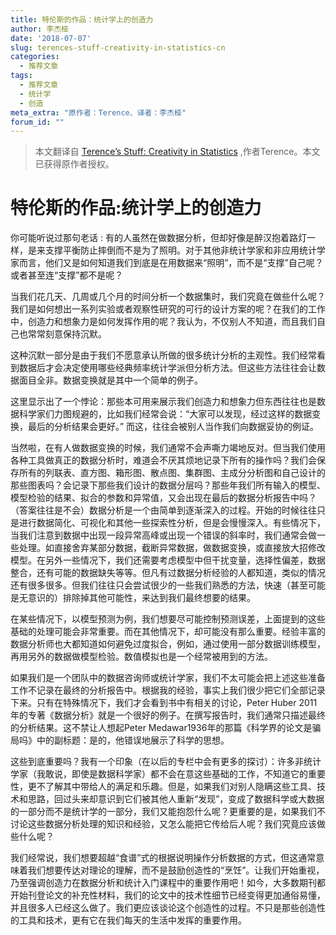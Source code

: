 ```yaml
---
title: 特伦斯的作品：统计学上的创造力
author: 李杰桠
date: '2018-07-07'
slug: terences-stuff-creativity-in-statistics-cn
categories:
  - 推荐文章
tags:
  - 推荐文章
  - 统计学
  - 创造
meta_extra: "原作者：Terence、译者：李杰桠"
forum_id: ""
---
```


> 本文翻译自 [Terence’s Stuff: Creativity in Statistics](http://bulletin.imstat.org/2014/05/terence’s-stuff-creativity-in-statistics/) ,作者Terence。本文已获得原作者授权。


# 特伦斯的作品:统计学上的创造力
你可能听说过那句老话 : 有的人虽然在做数据分析，但却好像是醉汉抱着路灯一样，是来支撑平衡防止摔倒而不是为了照明。对于其他非统计学家和非应用统计学家而言，他们又是如何知道我们到底是在用数据来“照明”，而不是“支撑”自己呢？或者甚至连“支撑”都不是呢？

当我们花几天、几周或几个月的时间分析一个数据集时，我们究竟在做些什么呢？我们是如何想出一系列实验或者观察性研究的可行的设计方案的呢？在我们的工作中，创造力和想象力是如何发挥作用的呢？我认为，不仅别人不知道，而且我们自己也常常刻意保持沉默。

这种沉默一部分是由于我们不愿意承认所做的很多统计分析的主观性。我们经常看到数据后才会决定使用哪些经典频率统计学派但分析方法。但这些方法往往会让数据面目全非。数据变换就是其中一个简单的例子。

这里显示出了一个悖论：那些本可用来展示我们创造力和想象力但东西往往也是数据科学家们力图规避的，比如我们经常会说：“大家可以发现，经过这样的数据变换，最后的分析结果会更好。” 而这，往往会被别人当作我们向数据妥协的例证。

当然啦，在有人做数据变换的时候，我们通常不会声嘶力竭地反对。但当我们使用各种工具做真正的数据分析时，难道会不厌其烦地记录下所有的操作吗？我们会保存所有的列联表、直方图、箱形图、散点图、集群图、主成分分析图和自己设计的那些图表吗？会记录下那些我们设计的数据分层吗？那些年我们所有输入的模型、模型检验的结果、拟合的参数和异常值，又会出现在最后的数据分析报告中吗？（答案往往是不会）数据分析是一个由简单到逐渐深入的过程。开始的时候往往只是进行数据简化、可视化和其他一些探索性分析，但是会慢慢深入。有些情况下，当我们注意到数据中出现一段异常高峰或出现一个错误的斜率时，我们通常会做一些处理。如直接舍弃某部分数据，截断异常数据，做数据变换，或直接放大招修改模型。在另外一些情况下，我们还需要考虑模型中但干扰变量，选择性偏差，数据整合，还有可能的数据缺失等等。但凡有过数据分析经验的人都知道，类似的情况还有很多很多。但我们往往只会尝试很少的一些我们熟悉的方法，快速（甚至可能是无意识的）排除掉其他可能性，来达到我们最终想要的结果。

在某些情况下，以模型预测为例，我们想要尽可能控制预测误差，上面提到的这些基础的处理可能会非常重要。而在其他情况下，却可能没有那么重要。经验丰富的数据分析师也大都知道如何避免过度拟合，例如，通过使用一部分数据训练模型，再用另外的数据做模型检验。数值模拟也是一个经常被用到的方法。

如果我们是一个团队中的数据咨询师或统计学家，我们不太可能会把上述这些准备工作不记录在最终的分析报告中。根据我的经验，事实上我们很少把它们全部记录下来。只有在特殊情况下，我们才会看到书中有相关的讨论，Peter Huber 2011年的专著《数据分析》就是一个很好的例子。在撰写报告时，我们通常只描述最终的分析结果。这不禁让人想起Peter Medawar1936年的那篇《科学界的论文是骗局吗》中的副标题：是的，他错误地展示了科学的思想。

这些到底重要吗？我有一个印象（在以后的专栏中会有更多的探讨）：许多非统计学家（我敢说，即使是数据科学家）都不会在意这些基础的工作，不知道它的重要性，更不了解其中带给人的满足和乐趣。但是，如果我们对别人隐瞒这些工具、技术和思路，回过头来却意识到它们被其他人重新“发现”，变成了数据科学或大数据的一部分而不是统计学的一部分，我们又能抱怨什么呢？更重要的是，如果我们不讨论这些数据分析处理的知识和经验，又怎么能把它传给后人呢？我们究竟应该做些什么呢？

我们经常说，我们想要超越“食谱”式的根据说明操作分析数据的方式，但这通常意味着我们想要传达对理论的理解，而不是鼓励创造性的“烹饪”。让我们开始重视，乃至强调创造力在数据分析和统计入门课程中的重要作用吧！如今，大多数期刊都开始刊登论文的补充性材料，我们的论文中的技术性细节已经变得更加通俗易懂，并且很多人已经这么做了。我们更应该谈论这个创造性的过程。不只是那些创造性的工具和技术，更有它在我们每天的生活中发挥的重要作用。
